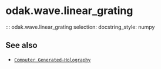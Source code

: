 # odak.wave.linear_grating

::: odak.wave.linear_grating
    selection:
        docstring_style: numpy

## See also

* [`Computer Generated-Holography`](../../cgh.md)
